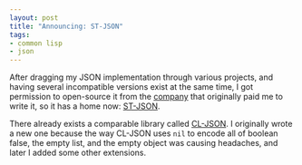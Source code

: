 ```yaml
---
layout: post
title: "Announcing: ST-JSON"
tags:
- common lisp
- json
---
```


After dragging my JSON implementation through various projects, and
having several incompatible versions exist at the same time, I got
permission to open-source it from the [company][st] that originally
paid me to write it, so it has a home now: [ST-JSON][stjson].

There already exists a comparable library called [CL-JSON][cljson]. I
originally wrote a new one because the way CL-JSON uses `nil` to
encode all of boolean false, the empty list, and the empty object was
causing headaches, and later I added some other extensions.

[st]: http://streamtech.nl
[stjson]: http://marijn.haverbeke.nl/st-json
[cljson]: http://common-lisp.net/project/cl-json/
